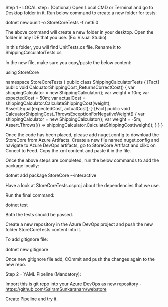 
Step 1 - LOCAL step : (Optional)
Open Local CMD or Terminal and go to Desktop folder in it. Run below command to create a new folder for tests:

  dotnet new xunit -o StoreCoreTests -f net6.0 

The above command will create a new folder in your desktop. Open the folder in any IDE that you use. (Ex: Visual Studio)

In this folder, you will find UnitTests.cs file. Rename it to ShippingCalculatorTests.cs

In the new file, make sure you copy/paste the below content:

  using StoreCore
  
  namespace StoreCoreTests
  {
      public class ShippingCalculatorTests
      {
          [Fact]
          public void CalcuatorShippingCost_ReturnsCorrectCost()
          {
              var shippingCalculator = new ShippingCalculator();
              var weight = 10m;
              var expectedCost = 50m;
              var actualCost = shippingCalculator.CalculateShippingCost(weight);
              Assert.Equal(expectedCost, actualCost);
          }
          [Fact]
          public void CalcuatorShippingCost_ThrowsExceptionForNegativeWeight()
          {
              var shippingCalculator = new ShippingCalculator();
              var weight = -5m;
              Assert.Throws<ArgumentException>(() => shippingCalculator.CalculateShippingCost(weight));
          }
        }
    }

Once the code has been placed, please add nuget.config to download the StoreCore from Azure Artifacts. 
Create a new file named nuget.config and navigate to Azure DevOps artifacts, go to StoreCore Artifact and clikc on Conect to Feed.
Copy the xml content and paste it in the file. 

Once the above steps are completed, run the below commands to add the package locally:

  dotnet add package StoreCore --interactive

Have a look at StoreCoreTests.csproj about the dependencies that we use. 

Run the final command:

  dotnet test

Both the tests should be passed.

Create a new repository in the Azure DevOps project and push the new folder StoreCoreTests content into it. 

To add gitignore file:

  dotnet new gitignore 

Once new gitignore file add, COmmit and push the changes again to the new repo. 


Step 2 - YAML Pipeline (Mandatory):

Import this is git repo into your Azure DevOps as new repository - https://github.com/SairamSunkaranam/webstore

Create Pipeline and try it. 


  
  




